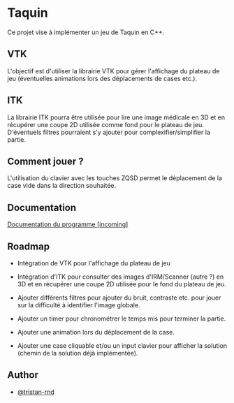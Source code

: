 
# Taquin
Ce projet vise à implémenter un jeu de Taquin en C++.

## VTK
L'objectif est d'utiliser la librairie VTK pour gérer l'affichage du plateau de jeu (éventuelles animations lors des déplacements de cases etc.).

## ITK
La librairie ITK pourra être utilisée pour lire une image médicale en 3D et en récupérer une coupe 2D utilisée comme fond pour le plateau de jeu. D'éventuels filtres pourraient s'y ajouter pour complexifier/simplifier la partie.

## Comment jouer ?

L'utilisation du clavier avec les touches ZQSD permet le déplacement de la case vide dans la direction souhaitée.

## Documentation

[Documentation du programme [incoming]]()


## Roadmap

- Intégration de VTK pour l'affichage du plateau de jeu

- Intégration d'ITK pour consulter des images d'IRM/Scanner (autre ?) en 3D et en récupérer une coupe 2D utilisée pour le fond du plateau de jeu.

- Ajouter différents filtres pour ajouter du bruit, contraste etc. pour jouer sur la difficulté à identifier l'image globale.

- Ajouter un timer pour chronométrer le temps mis pour terminer la partie.

- Ajouter une animation lors du déplacement de la case.

- Ajouter une case cliquable et/ou un input clavier pour afficher la solution (chemin de la solution déjà implémentée).


## Author

- [@tristan-rnd](https://github.com/tristan-rnd)

